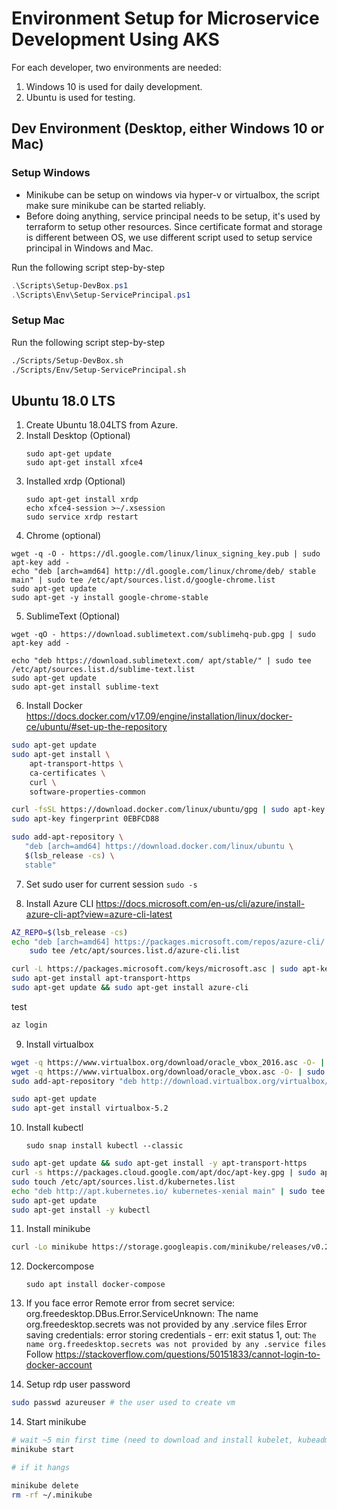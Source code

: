 # Environment Setup for Microservice Development Using AKS

For each developer, two environments are needed:

1. Windows 10 is used for daily development. 
2. Ubuntu is used for testing. 

## Dev Environment (Desktop, either Windows 10 or Mac)

### Setup Windows

- Minikube can be setup on windows via hyper-v or virtualbox, the script make sure minikube can be started reliably.
- Before doing anything, service principal needs to be setup, it's used by terraform to setup other resources. Since certificate format and storage is different between OS, we use different script used to setup service principal in Windows and Mac.

Run the following script step-by-step

``` powershell 
.\Scripts\Setup-DevBox.ps1
.\Scripts\Env\Setup-ServicePrincipal.ps1
```

### Setup Mac

Run the following script step-by-step 

``` bash
./Scripts/Setup-DevBox.sh
./Scripts/Env/Setup-ServicePrincipal.sh
```

## Ubuntu 18.0 LTS

1.	Create Ubuntu 18.04LTS from Azure.
2.	Install Desktop (Optional)
    ``` 
    sudo apt-get update
    sudo apt-get install xfce4
    ```
3.	Installed xrdp (Optional)
    ```
    sudo apt-get install xrdp
    echo xfce4-session >~/.xsession
    sudo service xrdp restart
    ```
4.	Chrome (optional)
 ```
 wget -q -O - https://dl.google.com/linux/linux_signing_key.pub | sudo apt-key add -
echo "deb [arch=amd64] http://dl.google.com/linux/chrome/deb/ stable main" | sudo tee /etc/apt/sources.list.d/google-chrome.list
sudo apt-get update
sudo apt-get -y install google-chrome-stable
```
5.	SublimeText (Optional)
```
wget -qO - https://download.sublimetext.com/sublimehq-pub.gpg | sudo apt-key add -

echo "deb https://download.sublimetext.com/ apt/stable/" | sudo tee /etc/apt/sources.list.d/sublime-text.list
sudo apt-get update
sudo apt-get install sublime-text
```
6.	Install Docker
https://docs.docker.com/v17.09/engine/installation/linux/docker-ce/ubuntu/#set-up-the-repository

``` bash
sudo apt-get update
sudo apt-get install \
    apt-transport-https \
    ca-certificates \
    curl \
    software-properties-common

curl -fsSL https://download.docker.com/linux/ubuntu/gpg | sudo apt-key add -
sudo apt-key fingerprint 0EBFCD88

sudo add-apt-repository \
   "deb [arch=amd64] https://download.docker.com/linux/ubuntu \
   $(lsb_release -cs) \
   stable"

```

7.	Set sudo user for current session `sudo -s`

8.	Install Azure CLI
https://docs.microsoft.com/en-us/cli/azure/install-azure-cli-apt?view=azure-cli-latest

``` bash
AZ_REPO=$(lsb_release -cs)
echo "deb [arch=amd64] https://packages.microsoft.com/repos/azure-cli/ $AZ_REPO main" | \
    sudo tee /etc/apt/sources.list.d/azure-cli.list

curl -L https://packages.microsoft.com/keys/microsoft.asc | sudo apt-key add -
sudo apt-get install apt-transport-https
sudo apt-get update && sudo apt-get install azure-cli
```

test
``` bash
az login
```

9. Install virtualbox

``` bash
wget -q https://www.virtualbox.org/download/oracle_vbox_2016.asc -O- | sudo apt-key add -
wget -q https://www.virtualbox.org/download/oracle_vbox.asc -O- | sudo apt-key add -
sudo add-apt-repository "deb http://download.virtualbox.org/virtualbox/debian `lsb_release -cs` contrib"

sudo apt-get update
sudo apt-get install virtualbox-5.2
```

10.	Install kubectl

     `sudo snap install kubectl --classic`
``` bash
sudo apt-get update && sudo apt-get install -y apt-transport-https
curl -s https://packages.cloud.google.com/apt/doc/apt-key.gpg | sudo apt-key add -
sudo touch /etc/apt/sources.list.d/kubernetes.list 
echo "deb http://apt.kubernetes.io/ kubernetes-xenial main" | sudo tee -a /etc/apt/sources.list.d/kubernetes.list
sudo apt-get update
sudo apt-get install -y kubectl
```

11. Install minikube
``` bash
curl -Lo minikube https://storage.googleapis.com/minikube/releases/v0.28.2/minikube-linux-amd64 && chmod +x minikube && sudo mv minikube /usr/local/bin/
```

12.	Dockercompose 

    `sudo apt install docker-compose` 

11.	If you face error Remote error from secret service: org.freedesktop.DBus.Error.ServiceUnknown: The name org.freedesktop.secrets was not provided by any .service files
Error saving credentials: error storing credentials - err: exit status 1, out: `The name org.freedesktop.secrets was not provided by any .service files`
Follow  https://stackoverflow.com/questions/50151833/cannot-login-to-docker-account

13. Setup rdp user password
``` bash
sudo passwd azureuser # the user used to create vm
```

14. Start minikube

``` bash
# wait ~5 min first time (need to download and install kubelet, kubeadm)
minikube start

# if it hangs 

minikube delete
rm -rf ~/.minikube


```
